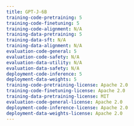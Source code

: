 ```yaml
---
title: GPT-J-6B
training-code-pretraining: 5
training-code-finetuning: 5
training-code-alignment: N/A
training-data-pretraining: 5
training-data-sft: N/A
training-data-alignment: N/A
evaluation-code-general: 5
evaluation-code-safety: N/A
evaluation-data-utility: N/A
evaluation-data-safety: N/A
deployment-code-inference: 5
deployment-data-weights: 5
training-code-pretraining-license: Apache 2.0
training-code-finetuning-license: Apache 2.0
training-data-pretraining-license: MIT
evaluation-code-general-license: Apache 2.0
deployment-code-inference-license: Apache 2.0
deployment-data-weights-license: Apache 2.0
---
```

